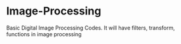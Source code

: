 # Image-Processing
Basic Digital  Image Processing Codes. It will have filters, transform, functions in image processing
